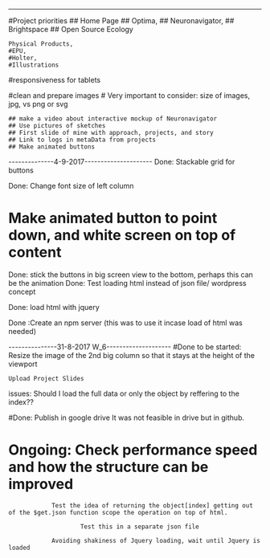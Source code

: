 ------------------------------------------
#Project priorities
	## Home Page
	## Optima,
	## Neuronavigator,
	## Brightspace
	## Open Source Ecology

	Physical Products,
	#EPU,
	#Holter,
	#Illustrations

#responsiveness for tablets

#clean and prepare images
	# Very important to consider: size of images, jpg, vs png or svg

	## make a video about interactive mockup of Neuronavigator
	## Use pictures of sketches
	## First slide of mine with approach, projects, and story
	## Link to logs in metaData from projects
	## Make animated buttons

--------------4-9-2017---------------------
Done: Stackable grid for buttons

Done: Change font size of left column
# Make animated button to point down, and white screen on top of content
Done: stick the buttons in big screen view to the bottom, perhaps this can be the animation
Done: Test loading html instead of json file/ wordpress concept

Done: load html with jquery

Done :Create an npm server (this was to use it incase load of html was needed)




---------------31-8-2017 W_6--------------------
#Done to be started:
	Resize the image of the 2nd big column so that it stays at the height of the viewport

	Upload Project Slides

issues:
Should I load the full data or only the object by reffering to the index??


#Done: Publish in google drive
		It was not feasible in drive but in github.

# Ongoing: Check performance speed and how the structure can be improved

				Test the idea of returning the object[index] getting out of the $get.json function scope the operation on top of html.

						Test this in a separate json file

				Avoiding shakiness of Jquery loading, wait until Jquery is loaded
